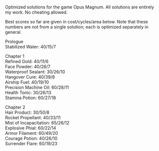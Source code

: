 Optimized solutions for the game Opus Magnum. All solutions are entirely my work. No cheating allowed.  

Best scores so far are given in cost/cycles/area below. Note that these numbers are not from a single solution; each is optimized separately in general.  

Prologue  
Stabilized Water: 40/15/7  

Chapter 1  
Refined Gold: 40/11/6  
Face Powder: 40/26/7  
Waterproof Sealant: 30/26/10  
Hangover Cure: 40/39/8  
Airship Fuel: 40/19/10  
Precision Machine Oil: 60/28/11  
Health Tonic: 30/26/13  
Stamina Potion: 60/27/18  

Chapter 2  
Hair Product: 30/50/8  
Rocket Propellant: 40/33/11  
Mist of Incapacitation: 65/26/12  
Explosive Phial: 60/22/14  
Armor Filament: 60/49/20  
Courage Potion: 40/26/10  
Surrender Flare: 60/19/23  